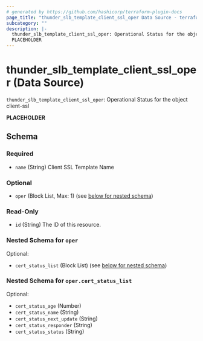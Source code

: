 ```yaml
---
# generated by https://github.com/hashicorp/terraform-plugin-docs
page_title: "thunder_slb_template_client_ssl_oper Data Source - terraform-provider-thunder"
subcategory: ""
description: |-
  thunder_slb_template_client_ssl_oper: Operational Status for the object client-ssl
  PLACEHOLDER
---
```


# thunder_slb_template_client_ssl_oper (Data Source)

`thunder_slb_template_client_ssl_oper`: Operational Status for the object client-ssl

__PLACEHOLDER__



<!-- schema generated by tfplugindocs -->
## Schema

### Required

- `name` (String) Client SSL Template Name

### Optional

- `oper` (Block List, Max: 1) (see [below for nested schema](#nestedblock--oper))

### Read-Only

- `id` (String) The ID of this resource.

<a id="nestedblock--oper"></a>
### Nested Schema for `oper`

Optional:

- `cert_status_list` (Block List) (see [below for nested schema](#nestedblock--oper--cert_status_list))

<a id="nestedblock--oper--cert_status_list"></a>
### Nested Schema for `oper.cert_status_list`

Optional:

- `cert_status_age` (Number)
- `cert_status_name` (String)
- `cert_status_next_update` (String)
- `cert_status_responder` (String)
- `cert_status_status` (String)


